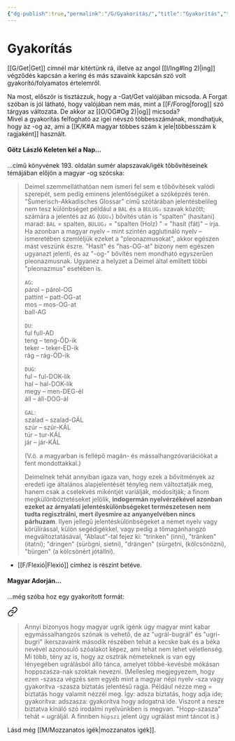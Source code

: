 ```yaml
---
{"dg-publish":true,"permalink":"/G/Gyakorítás/","title":"Gyakorítás","tags":["nyelvészet","Götz","containstransclusions"],"created":"2023-10-05T02:55","updated":"2025-06-07T23:01"}
---
```



# Gyakorítás

[[G/Get\|Get]] címnél már kitértünk rá, illetve az angol [[I/Ing#Ing 2)\|ing]] végződés kapcsán a kering és más szavaink kapcsán szó volt gyakorító/folyamatos értelemről.  

Na most, először is tisztázzuk, hogy a -Gat/Get valójában micsoda. A Forgat szóban is jól látható, hogy valójában nem más, mint a [[F/Forog\|forog]] szó tárgyas változata. De akkor az [[O/OG#Og 2)\|og]] micsoda?  
Mivel a gyakorítás felfogható az igei névszó többesszámának, mondhatjuk, hogy az -og az, ami a [[K/K#A magyar többes szám k jele\|többesszám k ragjaként]] használt.  

#### Götz László Keleten kél a Nap...

...című könyvének 193. oldalán sumér alapszavak/igék tőbővítéseinek témájában előjön a magyar -og szócska:  
> Deimel szemmelláthatóan nem ismeri fel sem e tőbővítések valódi szerepét, sem pedig eminens jelentőségüket a szóképzés terén. "Šumerisch-Akkadisches Glossar" című szótárában jelentésbelileg nem tesz különbséget például a `BAL` és a `BULUG₂` szavak között; számára a jelentés az `AG` (`UGU₄`) bővítés után is "spalten" (hasítani) marad: `BAL` = spalten, `BULUG₂` = "spalten (Holz) " = "hasít (fát)" – írja.  
> Ha azonban a magyar nyelv – mint szintén agglutináló nyelv – ismeretében szemléljük ezeket a "pleonazmusokat", akkor egészen mást veszünk észre. "Hasít" és "has-OG-at" bizony nem egészen ugyanazt jelenti, és az "-og-" bővítés nem mondható egyszerűen pleonazmusnak. Ugyanez a helyzet a Deimel által említett többi "pleonazmus" esetében is.  
>
> `AG`:  
> párol – párol-OG  
> pattint – patt-OG-at  
> mos – mos-OG-at  
> ball-AG  
>
> `DU`:  
> ful full-AD  
> teng – teng-ŐD-ik  
> teker – teker-ED-ik  
> rág – rág-ÓD-ik  
>
> `DUG`:  
> ful – ful-DOK-lik  
> hal – hal-DOK-lik  
> megy – men-DEG-él  
> áll – áll-DOG-ál  
>
> `GAL`:  
> szalad – szalad-GÁL  
> szúr – szúr-KÁL  
> túr – tur-KÁL  
> jár – jár-KÁL  
>
> (V.ö. a magyarban is fellépő magán- és mássalhangzóvariációkat a fent mondottakkal.)  
>
> Deimelnek tehát annyiban igaza van, hogy ezek a bővítmények az eredeti ige általános alapjelentését tényleg nem változtatják meg, hanem csak a cselekvés mikéntjét variálják, módosítják; a finom megkülönböztetéseket jelölik, **indogermán nyelvérzékével azonban ezeket az árnyalati jelentéskülönbségeket természetesen nem tudta regisztrálni, mert ilyesmire az anyanyelvében nincs párhuzam**. Ilyen jellegű jelentéskülönbségeket a német nyelv vagy körülírással, külön segédigékkel, vagy pedig a tőmagánhangzó megváltoztatásával, "Ablaut"-tal fejez ki: "trinken" (inni), "tränken" (itatni); "dringen" (sürögni, sietni), "drängen" (sürgetni, (kölcsönözni), "bürgen" (a kölcsönért jótállni).  
- [[F/Flexió\|Flexió]] címhez is részint betéve.

#### Magyar Adorján...  

...még szóba hoz egy gyakorított formát:  

<div class="transclusion internal-embed is-loaded"><a class="markdown-embed-link" href="/H/Hop/#g78kjk" aria-label="Open link"><svg xmlns="http://www.w3.org/2000/svg" width="24" height="24" viewBox="0 0 24 24" fill="none" stroke="currentColor" stroke-width="2" stroke-linecap="round" stroke-linejoin="round" class="svg-icon lucide-link"><path d="M10 13a5 5 0 0 0 7.54.54l3-3a5 5 0 0 0-7.07-7.07l-1.72 1.71"></path><path d="M14 11a5 5 0 0 0-7.54-.54l-3 3a5 5 0 0 0 7.07 7.07l1.71-1.71"></path></svg></a><div class="markdown-embed">



> Annyi bizonyos hogy magyar ugrik igénk úgy magyar mint kabar egymássalhangzós szónak is vehető, de az "ugrál-bugrál" és "ugri-bugri" ikerszavaink második részében tehát a kecske bak és a béka nevével azonosuló szóalakot képez, ami tehát nem lehet véletlenség. Mi több, tény az is, hogy az osztrák németeknek is van egy lényegében ugrálásból álló tánca, amelyet többé-kevésbé mókásan hoppszasza-nak szoktak nevezni. (Mellesleg megjegyezem, hogy ezen -szasza végzés sem egyéb mint a magyar népi nyelv -sza vagy gyakorítva -szasza biztatás jelentésű ragja. Például nézze meg = biztatás hogy valamit nézzél meg. Így: adsza biztatás, hogy adja ide; gyakorítva: adszasza: gyakorítva hogy adogatná ide. Viszont a nesze biztatva kínáló szó irodalmi nyelvünkben is megvan. "Hopp-szasza" tehát = ugráljál. A finnben `hüpszi` jelent úgy ugrálást mint táncot is.)  


</div></div>


Lásd még [[M/Mozzanatos igék\|mozzanatos igék]].  